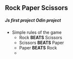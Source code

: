 ## Rock Paper Scissors 
#####  Js first project Odin project

- Simple rules of the game
    - Rock **BEATS** Scissors
    - Scissors **BEATS** Paper
    - Paper **BEATS** Rock
    -  
##

